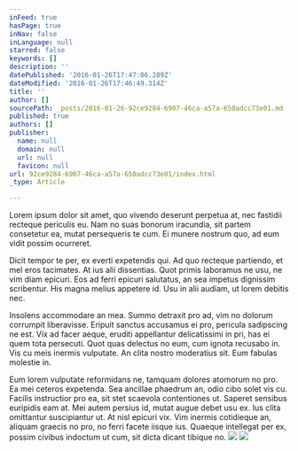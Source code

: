 ```yaml
---
inFeed: true
hasPage: true
inNav: false
inLanguage: null
starred: false
keywords: []
description: ''
datePublished: '2016-01-26T17:47:06.289Z'
dateModified: '2016-01-26T17:46:49.314Z'
title: ''
author: []
sourcePath: _posts/2016-01-26-92ce9284-6907-46ca-a57a-650adcc73e01.md
published: true
authors: []
publisher:
  name: null
  domain: null
  url: null
  favicon: null
url: 92ce9284-6907-46ca-a57a-650adcc73e01/index.html
_type: Article

---
```

Lorem ipsum dolor sit amet, quo vivendo deserunt perpetua at, nec fastidii recteque periculis eu. Nam no suas bonorum iracundia, sit partem consetetur ea, mutat persequeris te cum. Ei munere nostrum quo, ad eum vidit possim ocurreret. 

Dicit tempor te per, ex everti expetendis qui. Ad quo recteque partiendo, et mel eros tacimates. At ius alii dissentias. Quot primis laboramus ne usu, ne vim diam epicuri. Eos ad ferri epicuri salutatus, an sea impetus dignissim scribentur. His magna melius appetere id. Usu in alii audiam, ut lorem debitis nec.

Insolens accommodare an mea. Summo detraxit pro ad, vim no dolorum corrumpit liberavisse. Eripuit sanctus accusamus ei pro, pericula sadipscing ne est. Vix ad facer aeque, eruditi appellantur delicatissimi in pri, has ei quem tota persecuti. Quot quas delectus no eum, cum ignota recusabo in. Vis cu meis inermis vulputate. An clita nostro moderatius sit. Eum fabulas molestie in. 

Eum lorem vulputate reformidans ne, tamquam dolores atomorum no pro. Ea mei ceteros expetenda. Sea ancillae phaedrum an, odio cibo solet vis cu. Facilis instructior pro ea, sit stet scaevola contentiones ut. Saperet sensibus euripidis eam at. Mei autem persius id, mutat augue debet usu ex. Ius clita omittantur suscipiantur ut. At nisl epicuri vix. Vim inermis cotidieque an, aliquam graecis no pro, no ferri facete iisque ius. Quaeque intellegat per ex, possim civibus indoctum ut cum, sit dicta dicant tibique no.
![](https://the-grid-user-content.s3-us-west-2.amazonaws.com/9c99351a-1277-44f5-82c5-9856cfd74377.jpg)
![](https://the-grid-user-content.s3-us-west-2.amazonaws.com/20488f83-7b8d-41b7-95d2-b1567bb84f65.jpg)